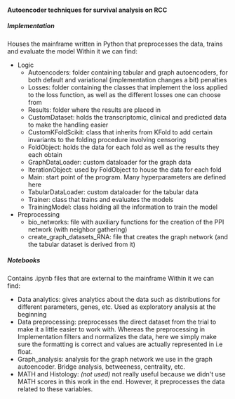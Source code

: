 #### Autoencoder techniques for survival analysis on RCC

##### Implementation
Houses the mainframe written in Python that preprocesses the data, trains and evaluate the model
Within it we can find:
* Logic
  * Autoencoders: folder containing tabular and graph autoencoders, for both default and variational (implementation changes a bit) penalties
  * Losses: folder containing the classes that implement the loss applied to the loss function, as well as the different losses one can choose from
  * Results: folder where the results are placed in
  * CustomDataset: holds the transcriptomic, clinical and predicted data to make the handling easier
  * CustomKFoldScikit: class that inherits from KFold to add certain invariants to the folding procedure involving censoring
  * FoldObject: holds the data for each fold as well as the results they each obtain
  * GraphDataLoader: custom dataloader for the graph data
  * IterationObject: used by FoldObject to house the data for each fold
  * Main: start point of the program. Many hyperparameters are defined here
  * TabularDataLoader: custom dataloader for the tabular data
  * Trainer: class that trains and evaluates the models
  * TrainingModel: class holding all the information to train the model
* Preprocessing
  * bio_networks: file with auxiliary functions for the creation of the PPI network (with neighbor gathering)
  * create_graph_datasets_RNA: file that creates the graph network (and the tabular dataset is derived from it)

##### Notebooks
Contains .ipynb files that are external to the mainframe
Within it we can find:
* Data analytics: gives analytics about the data such as distributions for different parameters, genes, etc. Used as exploratory analysis at the beginning
* Data preprocessing: preprocesses the direct dataset from the trial to make it a little easier to work with. Whereas the preprocessing in Implementation filters and normalizes the data, here we simply make sure the formatting is correct and values are actually represented in i.e float.
* Graph_analysis: analysis for the graph network we use in the graph autoencoder. Bridge analysis, betweeness, centrality, etc.
* MATH and Histology: _(not used)_ not really useful because we didn't use MATH scores in this work in the end. However, it preprocesses the data related to these variables.
